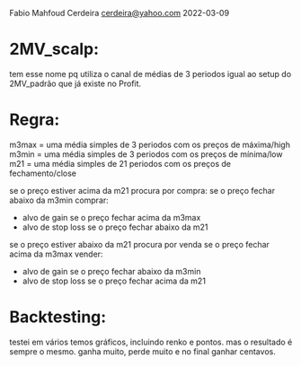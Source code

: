 Fabio Mahfoud Cerdeira
cerdeira@yahoo.com
2022-03-09


# 2MV_scalp:
tem esse nome pq utiliza o canal de médias de 3 periodos igual ao setup do 2MV_padrão que já existe no Profit.


# Regra:

m3max = uma média simples de 3 periodos com os preços de máxima/high
m3min = uma média simples de 3 periodos com os preços de mínima/low
m21 = uma média simples de 21 periodos com os preços de fechamento/close

se o preço estiver acima da m21 procura por compra:
se o preço fechar abaixo da m3min comprar:
- alvo de gain se o preço fechar acima da m3max
- alvo de stop loss se o preço fechar abaixo da m21

se o preço estiver abaixo da m21 procura por venda
se o preço fechar acima da m3max vender:
- alvo de gain se o preço fechar abaixo da m3min
- alvo de stop loss se o preço fechar acima da m21


# Backtesting:

testei em vários temos gráficos, incluindo renko e pontos.
mas o resultado é sempre o mesmo.
ganha muito, perde muito e no final ganhar centavos.

